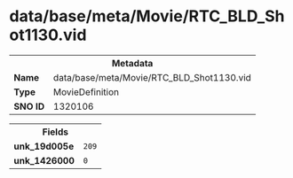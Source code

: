 <h1>data/base/meta/Movie/RTC_BLD_Shot1130.vid</h1><table><tr><th colspan="100%">Metadata</th></tr><tr><td><b>Name</b></td><td>data/base/meta/Movie/RTC_BLD_Shot1130.vid</td></tr><tr><td><b>Type</b></td><td>MovieDefinition</td></tr><tr><td><b>SNO ID</b></td><td>1320106</td></tr></table>

<table><tr><th colspan="100%">Fields</th></tr><tr><td><b>unk_19d005e</b></td><td><code>209</code></td></tr><tr><td><b>unk_1426000</b></td><td><code>0</code></td></tr></table>


